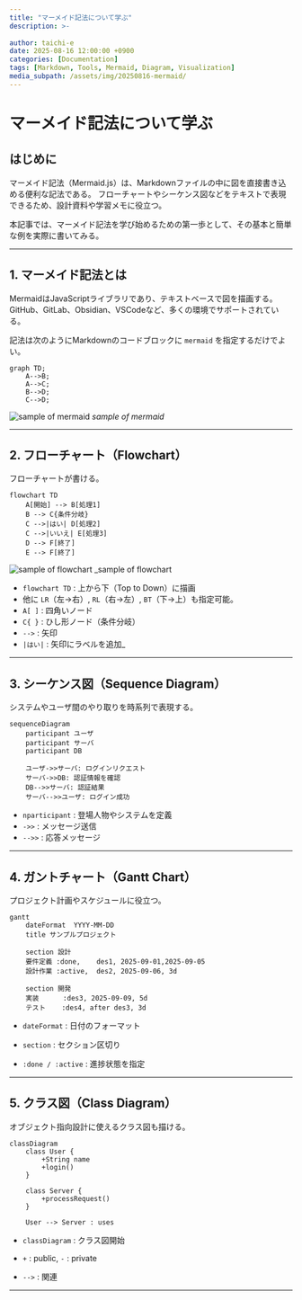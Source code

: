 ```yaml
---
title: "マーメイド記法について学ぶ"
description: >-
  
author: taichi-e
date: 2025-08-16 12:00:00 +0900
categories: [Documentation]
tags: [Markdown, Tools, Mermaid, Diagram, Visualization]
media_subpath: /assets/img/20250816-mermaid/
---
```

# マーメイド記法について学ぶ
## はじめに
マーメイド記法（Mermaid.js）は、Markdownファイルの中に図を直接書き込める便利な記法である。
フローチャートやシーケンス図などをテキストで表現できるため、設計資料や学習メモに役立つ。

本記事では、マーメイド記法を学び始めるための第一歩として、その基本と簡単な例を実際に書いてみる。

---

## 1. マーメイド記法とは
MermaidはJavaScriptライブラリであり、テキストベースで図を描画する。
GitHub、GitLab、Obsidian、VSCodeなど、多くの環境でサポートされている。

記法は次のようにMarkdownのコードブロックに `mermaid` を指定するだけでよい。

```
graph TD;
    A-->B;
    A-->C;
    B-->D;
    C-->D;
```

![sample of mermaid](sample.png)
_sample of mermaid_

---
## 2. フローチャート（Flowchart）
フローチャートが書ける。

```
flowchart TD
    A[開始] --> B[処理1]
    B --> C{条件分岐}
    C -->|はい| D[処理2]
    C -->|いいえ| E[処理3]
    D --> F[終了]
    E --> F[終了]
```

![sample of flowchart](flowchart.png)
_sample of flowchart

- `flowchart TD` : 上から下（Top to Down）に描画
- 他に `LR`（左→右）, `RL`（右→左）, `BT`（下→上）も指定可能。
- `A[ ]` : 四角いノード
- `C{ }` : ひし形ノード（条件分岐）
- `-->` : 矢印
- `|はい|` : 矢印にラベルを追加_

---
## 3. シーケンス図（Sequence Diagram）
システムやユーザ間のやり取りを時系列で表現する。

```
sequenceDiagram
    participant ユーザ
    participant サーバ
    participant DB

    ユーザ->>サーバ: ログインリクエスト
    サーバ->>DB: 認証情報を確認
    DB-->>サーバ: 認証結果
    サーバ-->>ユーザ: ログイン成功
```

- `nparticipant` : 登場人物やシステムを定義
- `->>` : メッセージ送信
- `-->>` : 応答メッセージ

---
## 4. ガントチャート（Gantt Chart）
プロジェクト計画やスケジュールに役立つ。
```
gantt
    dateFormat  YYYY-MM-DD
    title サンプルプロジェクト

    section 設計
    要件定義 :done,    des1, 2025-09-01,2025-09-05
    設計作業 :active,  des2, 2025-09-06, 3d

    section 開発
    実装      :des3, 2025-09-09, 5d
    テスト    :des4, after des3, 3d
```
- `dateFormat` : 日付のフォーマット

- `section` : セクション区切り

- `:done / :active` : 進捗状態を指定
---
## 5. クラス図（Class Diagram）
オブジェクト指向設計に使えるクラス図も描ける。
```
classDiagram
    class User {
        +String name
        +login()
    }

    class Server {
        +processRequest()
    }

    User --> Server : uses
```
- `classDiagram` : クラス図開始

- `+` : public, `-` : private

- `-->` : 関連


---
